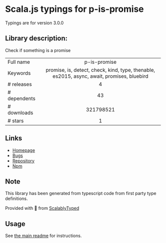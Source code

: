 
# Scala.js typings for p-is-promise

Typings are for version 3.0.0

## Library description:
Check if something is a promise

|                    |                 |
| ------------------ | :-------------: |
| Full name          | p-is-promise |
| Keywords           | promise, is, detect, check, kind, type, thenable, es2015, async, await, promises, bluebird |
| # releases         | 4 |
| # dependents       | 43 |
| # downloads        | 321798521 |
| # stars            | 1 |

## Links
- [Homepage](https://github.com/sindresorhus/p-is-promise#readme)
- [Bugs](https://github.com/sindresorhus/p-is-promise/issues)
- [Repository](https://github.com/sindresorhus/p-is-promise)
- [Npm](https://www.npmjs.com/package/p-is-promise)
    


## Note
This library has been generated from typescript code from first party type definitions.

Provided with :purple_heart: from [ScalablyTyped](https://github.com/oyvindberg/ScalablyTyped)

## Usage
See [the main readme](../../readme.md) for instructions.


